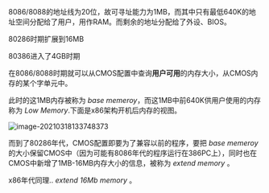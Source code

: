 8086/8088的地址线为20位，故可寻址能力为1MB，而其中只有最低640K的地址空间分配给了用户，用作RAM。而剩余的地址分配给了外设、BIOS。

80286时期扩展到16MB

80386进入了4GB时期

在8086/8088时期就可以从CMOS配置中查询**用户可用**的内存大小，从CMOS内存的某个字单元中。

此时的这1MB内存被称为 *base memeroy*，而这1MB中前640K供用户使用的内存称为 *Low Memory*.下面是x86架构开机后内存的视图。

![image-20210318133748373](C:\Users\26349\AppData\Roaming\Typora\typora-user-images\image-20210318133748373.png)

而到了80286年代，CMOS配置即要为了兼容以前的程序，要把 *base memeroy* 的大小保留CMOS中（因为可能有8086年代的程序运行在386PC上），同时也在CMOS中新增了1MB-16MB内存大小的信息，被称为 *extend memory* 。

x86年代同理.. *extend 16Mb memory* 。





